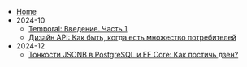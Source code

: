 - [Home](/)
- 2024-10
  - [Temporal: Введение. Часть 1](/2024-11/01-temporal-intro-part-1.md)
  - [Дизайн API: Как быть, когда есть множество потребителей](/2024-11/02-api-design-for-multiple-consumers.md)
- 2024-12
  - [Тонкости JSONB в PostgreSQL и EF Core: Как постичь дзен?](/2024-12/01-ef-core-and-jsonb.md)
